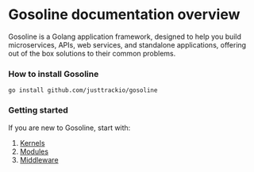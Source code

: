 # Gosoline documentation overview

Gosoline is a Golang application framework, designed to help you build microservices, APIs, web services, and standalone applications, offering out of the box solutions to their common problems.

### How to install Gosoline

```
go install github.com/justtrackio/gosoline 
```

### Getting started

If you are new to Gosoline, start with:

1. [Kernels](getting_started/kernel.md)
2. [Modules](getting_started/module.md)
3. [Middleware](getting_started/middleware.md)
